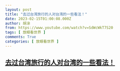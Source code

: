 ```yaml
---
layout: post
title: "去过台湾旅行的人对台湾的一些看法！"
date: 2023-02-15T01:00:08.000Z
author: 胡涂
from: https://www.youtube.com/watch?v=SdWcWkT7S20
tags: [ 放眼看世界 ]
comments: True
categories: [ 放眼看世界 ]
---
```

<!--1676422808000-->
[去过台湾旅行的人对台湾的一些看法！](https://www.youtube.com/watch?v=SdWcWkT7S20)
------

<div>

</div>
